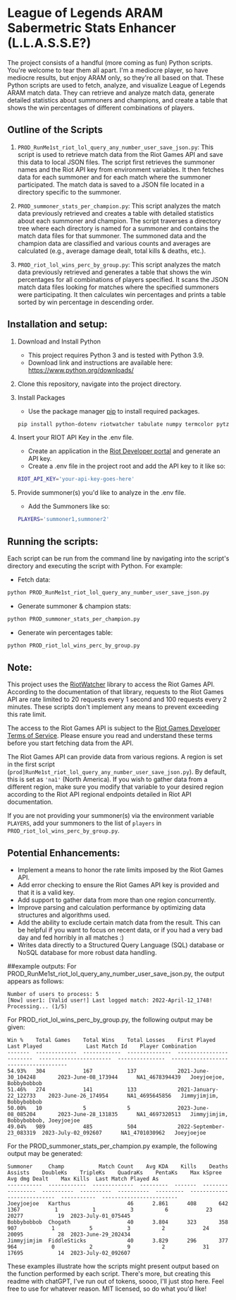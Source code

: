 # League of Legends ARAM Sabermetric Stats Enhancer (L.L.A.S.S.E?)

The project consists of a handful (more coming as fun) Python scripts.  You're welcome to tear them all apart.  I'm a mediocre player, so have mediocre results, but enjoy ARAM only, so they're all based on that.  These Python scripts are used to fetch, analyze, and visualize League of Legends ARAM match data. They can retrieve and analyze match data, generate detailed statistics about summoners and champions, and create a table that shows the win percentages of different combinations of players.

## Outline of the Scripts

1. `PROD_RunMe1st_riot_lol_query_any_number_user_save_json.py`: This script is used to retrieve match data from the Riot Games API and save this data to local JSON files. The script first retrieves the summoner names and the Riot API key from environment variables. It then fetches data for each summoner and for each match where the summoner participated. The match data is saved to a JSON file located in a directory specific to the summoner.

2. `PROD_summoner_stats_per_champion.py`: This script analyzes the match data previously retrieved and creates a table with detailed statistics about each summoner and champion. The script traverses a directory tree where each directory is named for a summoner and contains the match data files for that summoner. The summoned data and the champion data are classified and various counts and averages are calculated (e.g., average damage dealt, total kills & deaths, etc.).

3. `PROD_riot_lol_wins_perc_by_group.py`: This script analyzes the match data previously retrieved and generates a table that shows the win percentages for all combinations of players specified. It scans the JSON match data files looking for matches where the specified summoners were participating. It then calculates win percentages and prints a table sorted by win percentage in descending order.

## Installation and setup:

1. Download and Install Python

   - This project requires Python 3 and is tested with Python 3.9.
   - Download link and instructions are available here: https://www.python.org/downloads/

2. Clone this repository, navigate into the project directory.

3. Install Packages

   - Use the package manager [pip](https://pip.pypa.io/en/stable/) to install required packages.

   ```bash
   pip install python-dotenv riotwatcher tabulate numpy termcolor pytz
   ```

4. Insert your RIOT API Key in the .env file.

   - Create an application in the [Riot Developer portal](https://developer.riotgames.com/) and generate an API key.
   - Create a .env file in the project root and add the API key to it like so:

   ```bash
   RIOT_API_KEY='your-api-key-goes-here'
   ```

5. Provide summoner(s) you'd like to analyze in the .env file. 

   - Add the Summoners like so:

   ```bash
   PLAYERS='summoner1,summoner2'
   ```

## Running the scripts:

Each script can be run from the command line by navigating into the script's directory and executing the script with Python. For example:

- Fetch data:

```bash
python PROD_RunMe1st_riot_lol_query_any_number_user_save_json.py
```

- Generate summoner & champion stats:

```bash
python PROD_summoner_stats_per_champion.py
```

- Generate win percentages table:

```bash
python PROD_riot_lol_wins_perc_by_group.py
```
## Note:

This project uses the [RiotWatcher](https://riot-watcher.readthedocs.io/en/latest/) library to access the Riot Games API. According to the documentation of that library, requests to the Riot Games API are rate limited to 20 requests every 1 second and 100 requests every 2 minutes. These scripts don't implement any means to prevent exceeding this rate limit.

The access to the Riot Games API is subject to the [Riot Games Developer Terms of Service](https://developer.riotgames.com/terms-of-service.html). Please ensure you read and understand these terms before you start fetching data from the API. 

The Riot Games API can provide data from various regions. A region is set in the first script (`prod]RunMe1st_riot_lol_query_any_number_user_save_json.py`). By default, this is set as `'na1'` (North America). If you wish to gather data from a different region, make sure you modify that variable to your desired region according to the Riot API regional endpoints detailed in Riot API documentation.

If you are not providing your summoner(s) via the environment variable `PLAYERS`, add your summoners to the list of `players` in `PROD_riot_lol_wins_perc_by_group.py`.


## Potential Enhancements:

- Implement a means to honor the rate limits imposed by the Riot Games API.
- Add error checking to ensure the Riot Games API key is provided and that it is a valid key.
- Add support to gather data from more than one region concurrently.
- Improve parsing and calculation performance by optimizing data structures and algorithms used.
- Add the ability to exclude certain match data from the result. This can be helpful if you want to focus on recent data, or if you had a very bad day and fed horribly in all matches :)
- Writes data directly to a Structured Query Language (SQL) database or NoSQL database for more robust data handling.

##example outputs: 
For PROD_RunMe1st_riot_lol_query_any_number_user_save_json.py, the output appears as follows:

```
Number of users to process: 5
[Now] user1: [Valid user!] Last logged match: 2022-April-12_1748! Processing... (1/5)
```

For PROD_riot_lol_wins_perc_by_group.py, the following output may be given:

```
Win %    Total Games    Total Wins    Total Losses    First Played              Last Played              Last Match Id    Player Combination
-------  -------------  ------------  --------------  ------------------------  -----------------------  ---------------  -------------------------------------
54.93%   304            167           137             2021-June-30_104248       2023-June-08_173944      NA1_4678394439   Joeyjoejoe, Bobbybobbob
51.46%   274            141           133             2021-January-22_122733    2023-June-26_174954      NA1_4695645856   Jimmyjimjim, Bobbybobbob
50.00%   10             5             5               2023-June-08_085204       2023-June-28_131835      NA1_4697320513   Jimmyjimjim, Bobbybobbob, Joeyjoejoe
49.04%   989            485           504             2022-September-23_083319  2023-July-02_092607      NA1_4701030962   Joeyjoejoe
```
For the PROD_summoner_stats_per_champion.py example, the following output may be generated:

```
Summoner     Champ           Match Count    Avg KDA    Kills    Deaths    Assists    DoubleKs    TripleKs    QuadraKs    PentaKs    Max kSpree    Avg dmg Dealt    Max Kills  Last Match Played As
-----------  ------------  -------------  ---------  -------  --------  ---------  ----------  ----------  ----------  ---------  ------------  ---------------  -----------  ------------------------
Joeyjoejoe   Karthus                  46      2.861      408       642       1367           1           1           3          6            23            20277           19  2023-July-01_075445
Bobbybobbob  Chogath                  40      3.804      323       358        907           1           5           3          2            24            20095           28  2023-June-29_202434
Jimmyjimjim  FiddleSticks             40      3.829      296       377        964           0           2           9          2            31            17695           14  2023-July-02_092607
``` 

These examples illustrate how the scripts might present output based on the function performed by each script.  There's more, but creating this readme with chatGPT, I've run out of tokens, soooo, I'll just stop here.  Feel free to use for whatever reason.  MIT licensed, so do what you'd like!